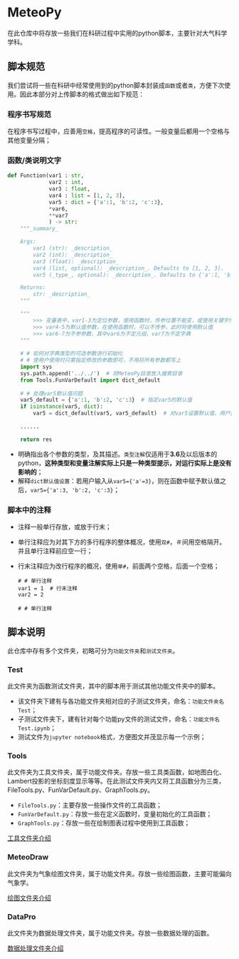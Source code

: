 # MeteoPy
在此仓库中将存放一些我们在科研过程中实用的python脚本，主要针对大气科学学科。

## 脚本规范
我们尝试将一些在科研中经常使用到的python脚本封装成`函数`或者`类`，方便下次使用。因此本部分对上传脚本的格式做出如下规范：

### 程序书写规范

在程序书写过程中，应善用`空格`，提高程序的可读性。一般变量后都用一个空格与其他变量分隔；

### 函数/类说明文字

```python
def Function(var1 : str, 
             var2 : int, 
             var3 : float, 
             var4 : list = [1, 2, 3], 
             var5 : dict = {'a':1, 'b':2, 'c':3}, 
             *var6, 
             **var7
             ) -> str:
    """_summary_

    Args:
        var1 (str): _description_
        var2 (int): _description_
        var3 (float): _description_
        var4 (list, optional): _description_. Defaults to [1, 2, 3].
        var5 (_type_, optional): _description_. Defaults to {'a':1, 'b':2, 'c':3}.

    Returns:
        str: _description_
    """

	"""
        >>> 变量表中，var1-3为定位参数，使用函数时，传参位置不能变，或使用关键字传参
        >>> var4-5为默认值参数，在使用函数时，可以不传参，此时将使用默认值
        >>> var6-7为不参参数，其中var6为不定元组，var7为不定字典
    """
    
    # # 如何对字典类型的可选参数进行初始化
    # # 使用户使用时只需指定修改的参数即可，不用将所有参数都写上
    import sys
	sys.path.append('../../')  # 将MeteoPy目录放入搜索目录
    from Tools.FunVarDefault import dict_default
    
    # # 处理var5默认值问题
    var5_default = {'a':1, 'b':2, 'c':3}  # 指定var5的默认值
    if isinstance(var5, dict):
        var5 = dict_default(var5, var5_default)  # 对var5设置默认值，用户指定的值不变
    
    ......

    return res
```

+ 明确指出各个参数的类型，及其描述。`类型注解`仅适用于**3.6**及以后版本的python，**这种类型和变量注解实际上只是一种类型提示，对运行实际上是没有影响的**；
+ 解释`dict默认值设置`：若用户输入从`var5={'a'=3}`，则在函数中赋予默认值之后，`var5={'a':3, 'b':2, 'c':3}`；

### 脚本中的注释

+ 注释一般单行存放，或放于行末；

+ 单行注释应为对其下方的多行程序的整体概况，使用`双#`，＃间用空格隔开。并且单行注释前应空一行；

+ 行末注释应为改行程序的概况，使用`单#`，前面两个空格，后面一个空格；

  ```
  # # 单行注释
  var1 = 1  # 行末注释
  var2 = 2
  
  # # 单行注释 
  ```


## 脚本说明

此仓库中存有多个文件夹，初略可分为`功能文件夹`和`测试文件夹`。

### Test

此文件夹为函数测试文件夹，其中的脚本用于测试其他功能文件夹中的脚本。

+ 该文件夹下建有与各功能文件夹相对应的子测试文件夹，命名：`功能文件夹名Test`；
+ 子测试文件夹下，建有针对每个功能py文件的测试文件，命名：`功能文件名Test.ipynb`；
+ 测试文件为`jupyter notebook`格式，方便图文并茂显示每一个示例；

### Tools

此文件夹为工具文件夹，属于功能文件夹。存放一些工具类函数，如地图白化、Lambert投影的坐标刻度显示等等。在此测试文件夹内又将工具函数分为三类，FileTools.py、FunVarDefault.py、GraphTools.py。

+ `FileTools.py`：主要存放一些操作文件的工具函数；
+ `FunVarDefault.py`：存放一些在定义函数时，变量初始化的工具函数；
+ `GraphTools.py`：存放一些在绘制图表过程中使用到工具函数；

[工具文件夹介绍](./MeteoPy/Tools/README.md)

### MeteoDraw

此文件夹为气象绘图文件夹，属于功能文件夹。存放一些绘图函数，主要可能偏向气象学。

[绘图文件夹介绍](./MeteoPy/MeteoDraw/README.md)

### DataPro

此文件夹为数据处理文件夹，属于功能文件夹。存放一些数据处理的函数。

[数据处理文件夹介绍](./MeteoPy/DataPro/README.md)



